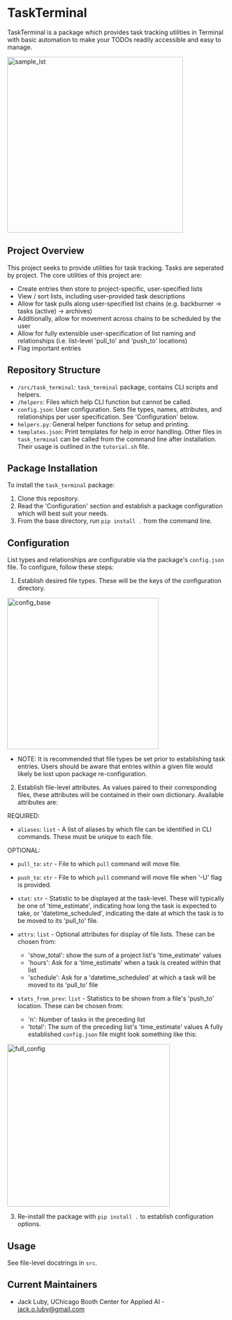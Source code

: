 # TaskTerminal

TaskTerminal is a package which provides task tracking utilities in Terminal with basic automation to make your TODOs readily accessible and easy to manage.

<img width="402" alt="sample_lst" src="https://user-images.githubusercontent.com/43190780/168383804-76c4bb1a-5d55-42db-b143-28067803430f.png">

## Project Overview

This project seeks to provide utilities for task tracking. Tasks are seperated by project. The core utilities of this project are:

-   Create entries then store to project-specific, user-specified lists
-   View / sort lists, including user-provided task descriptions
-   Allow for task pulls along user-specified list chains (e.g. backburner -> tasks (active) -> archives)
-   Additionally, allow for movement across chains to be scheduled by the user
-   Allow for fully extensible user-specification of list naming and relationships (i.e. list-level 'pull_to' and 'push_to' locations)
-   Flag important entries

## Repository Structure

-   `/src/task_terminal`: `task_terminal` package, contains CLI scripts and helpers.
-   `/helpers`: Files which help CLI function but cannot be called.
-   `config.json`: User configuration. Sets file types, names, attributes, and relationships per user specification. See 'Configuration' below.
-   `helpers.py`: General helper functions for setup and printing.
-   `templates.json`: Print templates for help in error handling.
    Other files in `task_terminal` can be called from the command line after installation. Their usage is outlined in the `tutorial.sh` file.

## Package Installation

 To install the `task_terminal` package:

1.  Clone this repository.
2.  Read the 'Configuration' section and establish a package configuration which will best suit your needs.
3.  From the base directory, run `pip install .` from the command line.

## Configuration

 List types and relationships are configurable via the package's `config.json` file. To configure, follow these steps:

1.  Establish desired file types. These will be the keys of the configuration directory.

<img width="346" alt="config_base" src="https://user-images.githubusercontent.com/43190780/167225525-f6806abc-c1a3-4c5c-b749-08b0f9cc7dc6.png">

-   NOTE: It is recommended that file types be set prior to establishing task entries. Users should be aware that entries within a given file would likely be lost upon package re-configuration.

2.  Establish file-level attributes. As values paired to their corresponding files, these attributes will be contained in their own dictionary. Available attributes are:

REQUIRED:

-   `aliases`: `list` - A list of aliases by which file can be identified in CLI commands. These must be unique to each file.

OPTIONAL: 

-   `pull_to`: `str` - File to which `pull` command will move file.

-   `push_to`: `str` - File to which `pull` command will move file when '-U' flag is provided.

-   `stat`: `str` - Statistic to be displayed at the task-level. These will typically be one of 'time_estimate', indicating how long the task is expected to take, or 'datetime_scheduled', indicating the date at which the task is to be moved to its 'pull_to' file.

-   `attrs`: `list` - Optional attributes for display of file lists. These can be chosen from:
    -   'show_total': show the sum of a project list's 'time_estimate' values
    -   'hours': Ask for a 'time_estimate' when a task is created within that list
    -   'schedule': Ask for a 'datetime_scheduled' at which a task will be moved to its 'pull_to' file

-   `stats_from_prev`: `list` - Statistics to be shown from a file's 'push_to' location. These can be chosen from:
    -   'n': Number of tasks in the preceding list
    -   'total': The sum of the preceding list's 'time_estimate' values
        A fully established `config.json` file might look something like this:

<img width="372" alt="full_config" src="https://user-images.githubusercontent.com/43190780/167225752-f7e63a9b-cfe2-4028-b4c9-ca159e68579e.png">

3.  Re-install the package with `pip install .` to establish configuration options.

## Usage

 See file-level docstrings in `src`.

## Current Maintainers

-   Jack Luby, UChicago Booth Center for Applied AI - jack.o.luby@gmail.com
